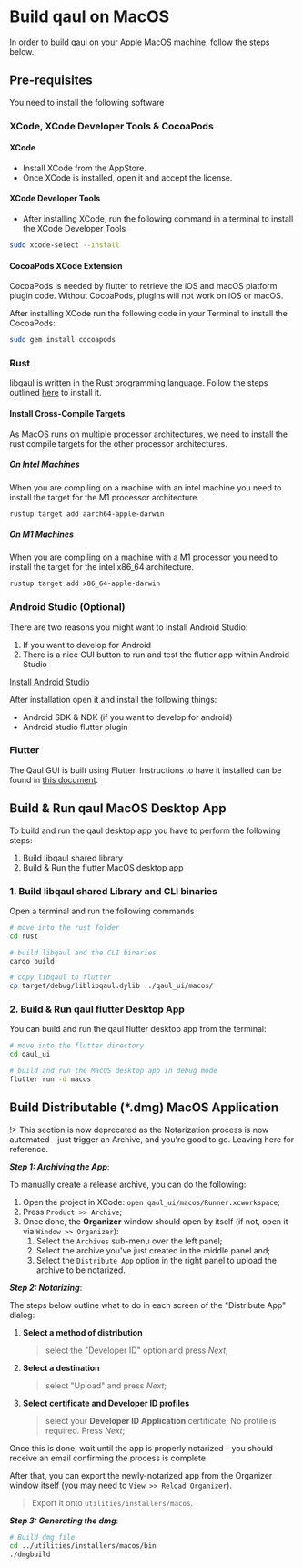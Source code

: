 # Build qaul on MacOS

In order to build qaul on your Apple MacOS machine, follow the steps below.

## Pre-requisites

You need to install the following software

### XCode, XCode Developer Tools & CocoaPods

#### XCode

* Install XCode from the AppStore.
* Once XCode is installed, open it and accept the license.

#### XCode Developer Tools

* After installing XCode, run the following command in a terminal to install the XCode Developer Tools

```sh
sudo xcode-select --install
```

#### CocoaPods XCode Extension

CocoaPods is needed by flutter to retrieve the iOS and macOS platform plugin code. Without CocoaPods, plugins will not work on iOS or macOS.

After installing XCode run the following code in your Terminal to install the CocoaPods:

```sh
sudo gem install cocoapods
```

### Rust
libqaul is written in the Rust programming language. Follow the steps outlined [here](qaul/rust/rust-install.md) to install it.

#### Install Cross-Compile Targets

As MacOS runs on multiple processor architectures, we need to install the rust compile targets for the other processor architectures.

##### On Intel Machines

When you are compiling on a machine with an intel machine you need to install the target for the M1 processor architecture.

```sh
rustup target add aarch64-apple-darwin
```

##### On M1 Machines

When you are compiling on a machine with a M1 processor you need to install the target for the intel x86_64 architecture.

```sh
rustup target add x86_64-apple-darwin
```

### Android Studio (Optional)

There are two reasons you might want to install Android Studio:

1) If you want to develop for Android
2) There is a nice GUI button to run and test the flutter app within Android Studio

[Install Android Studio](qaul/flutter/android.md)

After installation open it and install the following things:

* Android SDK & NDK (if you want to develop for android)
* Android studio flutter plugin

### Flutter

The Qaul GUI is built using Flutter. Instructions to have it installed can be found in [this document](flutter-install.md).

## Build & Run qaul MacOS Desktop App

To build and run the qaul desktop app you have to perform the following steps:

1) Build libqaul shared library
2) Build & Run the flutter MacOS desktop app

### 1. Build libqaul shared Library and CLI binaries

Open a terminal and run the following commands

```sh
# move into the rust folder
cd rust

# build libqaul and the CLI binaries
cargo build

# copy libqaul to flutter
cp target/debug/liblibqaul.dylib ../qaul_ui/macos/
```

### 2. Build & Run qaul flutter Desktop App

You can build and run the qaul flutter desktop app from the terminal:

```sh
# move into the flutter directory
cd qaul_ui

# build and run the MacOS desktop app in debug mode
flutter run -d macos
```

## Build Distributable (*.dmg) MacOS Application

!> This section is now deprecated as the Notarization process is now automated - just trigger an Archive, and you're good to go. Leaving here for reference.

_**Step 1: Archiving the App**_:

To manually create a release archive, you can do the following:

1. Open the project in XCode: `open qaul_ui/macos/Runner.xcworkspace`;
2. Press `Product >> Archive`;
3. Once done, the **Organizer** window should open by itself (if not, open it via `Window >> Organizer`):
    1. Select the `Archives` sub-menu over the left panel;
    2. Select the archive you've just created in the middle panel and;
    3. Select the `Distribute App` option in the right panel to upload the archive to be notarized.

_**Step 2: Notarizing**_:

The steps below outline what to do in each screen of the "Distribute App" dialog:

1. **Select a method of distribution**
   > select the "Developer ID" option and press *Next*;
2. **Select a destination**
   > select "Upload" and press *Next*;
3. **Select certificate and Developer ID profiles**
   > select your **Developer ID Application** certificate; No profile is required. Press *Next*;

Once this is done, wait until the app is properly notarized - you should receive an email confirming the process is complete.

After that, you can export the newly-notarized app from the Organizer window itself (you may need to `View >> Reload Organizer`).
> Export it onto `utilities/installers/macos`.

_**Step 3: Generating the dmg**_:

```sh
# Build dmg file
cd ../utilities/installers/macos/bin
./dmgbuild
```
